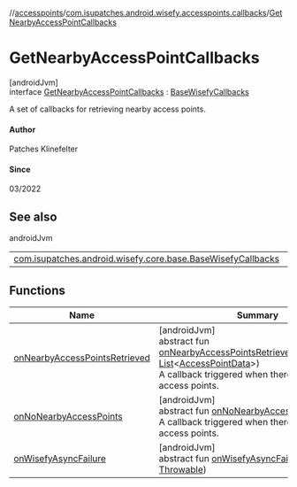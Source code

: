 //[accesspoints](../../../index.md)/[com.isupatches.android.wisefy.accesspoints.callbacks](../index.md)/[GetNearbyAccessPointCallbacks](index.md)

# GetNearbyAccessPointCallbacks

[androidJvm]\
interface [GetNearbyAccessPointCallbacks](index.md) : [BaseWisefyCallbacks](../../../../core/core/com.isupatches.android.wisefy.core.base/-base-wisefy-callbacks/index.md)

A set of callbacks for retrieving nearby access points.

#### Author

Patches Klinefelter

#### Since

03/2022

## See also

androidJvm

| | |
|---|---|
| [com.isupatches.android.wisefy.core.base.BaseWisefyCallbacks](../../../../core/core/com.isupatches.android.wisefy.core.base/-base-wisefy-callbacks/index.md) |  |

## Functions

| Name | Summary |
|---|---|
| [onNearbyAccessPointsRetrieved](on-nearby-access-points-retrieved.md) | [androidJvm]<br>abstract fun [onNearbyAccessPointsRetrieved](on-nearby-access-points-retrieved.md)(accessPoints: [List](https://kotlinlang.org/api/latest/jvm/stdlib/kotlin.collections/-list/index.html)&lt;[AccessPointData](../../com.isupatches.android.wisefy.accesspoints.entities/-access-point-data/index.md)&gt;)<br>A callback triggered when there are nearby access points. |
| [onNoNearbyAccessPoints](on-no-nearby-access-points.md) | [androidJvm]<br>abstract fun [onNoNearbyAccessPoints](on-no-nearby-access-points.md)()<br>A callback triggered when there are no nearby access points. |
| [onWisefyAsyncFailure](../-search-for-s-s-i-ds-callbacks/index.md#823639724%2FFunctions%2F2111858834) | [androidJvm]<br>abstract fun [onWisefyAsyncFailure](../-search-for-s-s-i-ds-callbacks/index.md#823639724%2FFunctions%2F2111858834)(throwable: [Throwable](https://kotlinlang.org/api/latest/jvm/stdlib/kotlin/-throwable/index.html)) |
